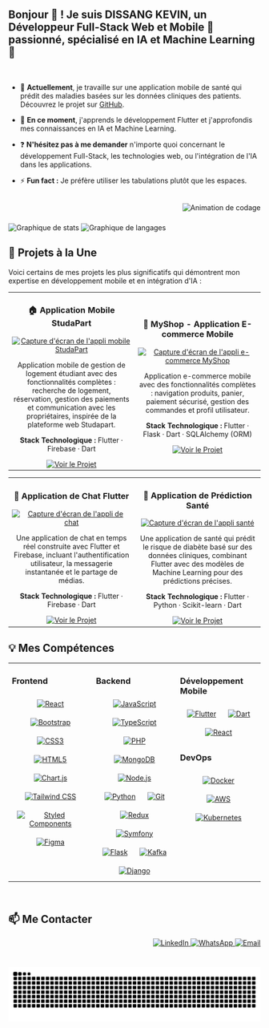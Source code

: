 <h2 align="left">Bonjour 👋 ! Je suis DISSANG KEVIN, un Développeur Full-Stack Web et Mobile 📱 passionné, spécialisé en IA et Machine Learning 🤖</h2>

<br/>

- 🔭 **Actuellement**, je travaille sur une application mobile de santé qui prédit des maladies basées sur les données cliniques des patients. Découvrez le projet sur [GitHub](https://github.com/kteken10/HealthcareMobileApp).

- 🌱 **En ce moment**, j'apprends le développement Flutter et j'approfondis mes connaissances en IA et Machine Learning.

- ❓ **N'hésitez pas à me demander** n'importe quoi concernant le développement Full-Stack, les technologies web, ou l'intégration de l'IA dans les applications.

- ⚡ **Fun fact :** Je préfère utiliser les tabulations plutôt que les espaces.

<br/>

<div align="right">
  <img height="345" src="https://cdn.dribbble.com/users/730703/screenshots/6581243/avento.gif" alt="Animation de codage" />
</div>

###

<div align="left">
  <img src="https://github-readme-stats.vercel.app/api?username=kteken10&hide_title=true&hide_rank=false&show_icons=true&include_all_commits=true&count_private=true&disable_animations=false&theme=ocean_dark&locale=fr&hide_border=true" height="150" alt="Graphique de stats" />
  <img src="https://github-readme-stats.vercel.app/api/top-langs?username=kteken10&locale=fr&hide_title=true&layout=compact&card_width=320&langs_count=9&theme=ocean_dark&hide_border=true" height="150" alt="Graphique de langages" />
</div>

## 🚀 Projets à la Une

Voici certains de mes projets les plus significatifs qui démontrent mon expertise en développement mobile et en intégration d'IA :

<div align="center">
  <table>
   <tr>
  <td align="center" width="50%">
    <h3>🏠 Application Mobile StudaPart</h3>
    <a href="https://github.com/kteken10/studapart_mobile" target="_blank">
      <img src="https://github.com/user-attachments/assets/80e33986-3025-4a13-b02a-ce507a975d93" 
           width="90%" 
           alt="Capture d'écran de l'appli mobile StudaPart"/>
    </a>
    <p>
      Application mobile de gestion de logement étudiant avec des fonctionnalités complètes : 
      recherche de logement, réservation, gestion des paiements et communication avec les propriétaires, 
      inspirée de la plateforme web Studapart.
    </p>
    <p><strong>Stack Technologique :</strong> Flutter · Firebase · Dart</p>
    <a href="https://github.com/kteken10/studapart_mobile" target="_blank">
      <img src="https://img.shields.io/badge/Voir_le_Projet-181717?style=for-the-badge&logo=github&logoColor=white" 
           height="25" 
           alt="Voir le Projet"/>
    </a>
  </td>

  <td align="center" width="50%">
    <h3>🛒 MyShop - Application E-commerce Mobile</h3>
    <a href="https://github.com/kteken10/flutter_ecommerce_app" target="_blank">
      <img src="https://github.com/user-attachments/assets/c8a74b4a-52f9-4a31-9f56-6b341a0a29bd" 
           width="90%" 
           alt="Capture d'écran de l'appli e-commerce MyShop"/>
    </a>
    <p>
      Application e-commerce mobile avec des fonctionnalités complètes : 
      navigation produits, panier, paiement sécurisé, gestion des commandes et profil utilisateur.
    </p>
    <p><strong>Stack Technologique :</strong> Flutter · Flask · Dart · SQLAlchemy (ORM)</p>
    <a href="https://github.com/kteken10/flutter_ecommerce_app" target="_blank">
      <img src="https://img.shields.io/badge/Voir_le_Projet-181717?style=for-the-badge&logo=github&logoColor=white" 
           height="25" 
           alt="Voir le Projet"/>
    </a>
  </td>
</tr>



   
    
  </table>
</div>

<div align="center">
  <table>
    <tr>
      <td align="center" width="50%">
        <h3>💬 Application de Chat Flutter</h3>
        <a href="https://github.com/kteken10/flutter_chat_app" target="_blank">
          <img src="https://github.com/user-attachments/assets/493a2f65-a69d-438b-9bf6-6b4a2e6181e5" width="90%" alt="Capture d'écran de l'appli de chat"/>
        </a>
        <p>Une application de chat en temps réel construite avec Flutter et Firebase, incluant l'authentification utilisateur, la messagerie instantanée et le partage de médias.</p>
        <p><strong>Stack Technologique :</strong> Flutter · Firebase · Dart</p>
        <a href="https://github.com/kteken10/flutter_chat_app" target="_blank">
          <img src="https://img.shields.io/badge/Voir_le_Projet-181717?style=for-the-badge&logo=github&logoColor=white" height="25" alt="Voir le Projet"/>
        </a>
      </td>
      <td align="center" width="50%">
        <h3>🏥 Application de Prédiction Santé</h3>
        <a href="https://github.com/kteken10/flutter_health_app" target="_blank">
          <img src="https://github.com/user-attachments/assets/2014ccaf-6739-469f-bc04-8e653d88a2b7" width="90%" alt="Capture d'écran de l'appli santé"/>
        </a>
        <p>Une application de santé qui prédit le risque de diabète basé sur des données cliniques, combinant Flutter avec des modèles de Machine Learning pour des prédictions précises.</p>
        <p><strong>Stack Technologique :</strong> Flutter · Python · Scikit-learn · Dart</p>
        <a href="https://github.com/kteken10/flutter_health_app" target="_blank">
          <img src="https://img.shields.io/badge/Voir_le_Projet-181717?style=for-the-badge&logo=github&logoColor=white" height="25" alt="Voir le Projet"/>
        </a>
      </td>
     
     
  

   
    
  </table>
</div>



## 💡 Mes Compétences  

<table>
<tr>
  <td valign="top" width="33%">

### Frontend  
<div align="center">  
<a href="https://reactjs.org/" target="_blank"><img style="margin: 10px" src="https://profilinator.rishav.dev/skills-assets/react-original-wordmark.svg" alt="React" height="50" /></a>  
<a href="https://getbootstrap.com/" target="_blank"><img style="margin: 10px" src="https://profilinator.rishav.dev/skills-assets/bootstrap-plain.svg" alt="Bootstrap" height="50" /></a>  
<a href="https://www.w3schools.com/css/" target="_blank"><img style="margin: 10px" src="https://profilinator.rishav.dev/skills-assets/css3-original-wordmark.svg" alt="CSS3" height="50" /></a>  
<a href="https://en.wikipedia.org/wiki/HTML5" target="_blank"><img style="margin: 10px" src="https://profilinator.rishav.dev/skills-assets/html5-original-wordmark.svg" alt="HTML5" height="50" /></a>  
<a href="https://www.chartjs.org/" target="_blank"><img style="margin: 10px" src="https://profilinator.rishav.dev/skills-assets/logo-title.svg" alt="Chart.js" height="50" /></a>  
<a href="https://tailwindcss.com/" target="_blank"><img style="margin: 10px" src="https://profilinator.rishav.dev/skills-assets/tailwindcss.svg" alt="Tailwind CSS" height="50" /></a>  
<a href="https://styled-components.com/" target="_blank"><img style="margin: 10px" src="https://profilinator.rishav.dev/skills-assets/styled-components.png" alt="Styled Components" height="50" /></a>  
<a href="https://www.figma.com/" target="_blank"><img style="margin: 10px" src="https://profilinator.rishav.dev/skills-assets/figma-icon.svg" alt="Figma" height="50" /></a>  
</div>  

  </td>
  <td valign="top" width="33%">

### Backend  
<div align="center">  
<a href="https://www.javascript.com/" target="_blank"><img style="margin: 10px" src="https://profilinator.rishav.dev/skills-assets/javascript-original.svg" alt="JavaScript" height="50" /></a>  
<a href="https://www.typescriptlang.org/" target="_blank"><img style="margin: 10px" src="https://profilinator.rishav.dev/skills-assets/typescript-original.svg" alt="TypeScript" height="50" /></a>  
<a href="https://www.php.net/" target="_blank"><img style="margin: 10px" src="https://profilinator.rishav.dev/skills-assets/php-original.svg" alt="PHP" height="50" /></a>  
<a href="https://www.mongodb.com/" target="_blank"><img style="margin: 10px" src="https://profilinator.rishav.dev/skills-assets/mongodb-original-wordmark.svg" alt="MongoDB" height="50" /></a>  
<a href="https://nodejs.org/" target="_blank"><img style="margin: 10px" src="https://profilinator.rishav.dev/skills-assets/nodejs-original-wordmark.svg" alt="Node.js" height="50" /></a>  
<a href="https://www.python.org/" target="_blank"><img style="margin: 10px" src="https://profilinator.rishav.dev/skills-assets/python-original.svg" alt="Python" height="50" /></a>  
<a href="https://github.com/" target="_blank"><img style="margin: 10px" src="https://profilinator.rishav.dev/skills-assets/git-scm-icon.svg" alt="Git" height="50" /></a>  
<a href="https://redux.js.org/" target="_blank"><img style="margin: 10px" src="https://profilinator.rishav.dev/skills-assets/redux-original.svg" alt="Redux" height="50" /></a>  
<a href="https://symfony.com/" target="_blank"><img style="margin: 10px" src="https://profilinator.rishav.dev/skills-assets/symfony_black_03.svg" alt="Symfony" height="50" /></a>  
<a href="https://flask.palletsprojects.com/" target="_blank"><img style="margin: 10px" src="https://profilinator.rishav.dev/skills-assets/flask.png" alt="Flask" height="50" /></a>  
<a href="https://kafka.apache.org/" target="_blank"><img style="margin: 10px" src="https://profilinator.rishav.dev/skills-assets/apache_kafka-icon.svg" alt="Kafka" height="50" /></a>  
<a href="https://www.djangoproject.com/" target="_blank"><img style="margin: 10px" src="https://profilinator.rishav.dev/skills-assets/django-original.svg" alt="Django" height="50" /></a>  
</div>

  </td>
  <td valign="top" width="33%">

### Développement Mobile  
<div align="center">  
<a href="https://flutter.dev/" target="_blank"><img style="margin: 10px" src="https://profilinator.rishav.dev/skills-assets/flutterio-icon.svg" alt="Flutter" height="50" /></a>  
<a href="https://dart.dev/" target="_blank"><img style="margin: 10px" src="https://profilinator.rishav.dev/skills-assets/dartlang-icon.svg" alt="Dart" height="50" /></a>  
<a href="https://reactjs.org/" target="_blank"><img style="margin: 10px" src="https://profilinator.rishav.dev/skills-assets/react-original-wordmark.svg" alt="React" height="50" /></a>  
</div>  

### DevOps  
<div align="center">  
<a href="https://www.docker.com/" target="_blank"><img style="margin: 10px" src="https://profilinator.rishav.dev/skills-assets/docker-original-wordmark.svg" alt="Docker" height="50" /></a>  
<a href="https://aws.amazon.com/" target="_blank"><img style="margin: 10px" src="https://profilinator.rishav.dev/skills-assets/amazonwebservices-original-wordmark.svg" alt="AWS" height="50" /></a>  
<a href="https://kubernetes.io/" target="_blank"><img style="margin: 10px" src="https://profilinator.rishav.dev/skills-assets/kubernetes-icon.svg" alt="Kubernetes" height="50" /></a>  
</div>

  </td>
</tr>
</table>  

<br/>  

## 📫 Me Contacter  

<div align="right">
  <a href="https://www.linkedin.com/in/dissangkevin" target="_blank">
    <img src="https://img.shields.io/static/v1?message=LinkedIn&logo=linkedin&label=&color=0077B5&logoColor=white&style=for-the-badge" height="35" alt="LinkedIn"/>
  </a>
  <a href="https://wa.me/237697645415" target="_blank">
    <img src="https://img.shields.io/static/v1?message=WhatsApp&logo=whatsapp&label=&color=25D366&logoColor=white&style=for-the-badge" height="35" alt="WhatsApp"/>
  </a>
  <a href="mailto:dissangfrancis@yahoo.com" target="_blank">
    <img src="https://img.shields.io/static/v1?message=Email&logo=yahoo&label=&color=6001D2&logoColor=white&style=for-the-badge" height="35" alt="Email"/>
  </a>
</div>

###

<br clear="both">

<img src="https://raw.githubusercontent.com/kteken10/kteken10/output/snake.svg" alt="Animation serpent" />
